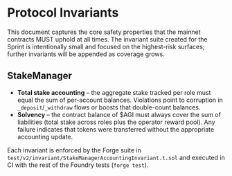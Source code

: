 # Protocol Invariants

This document captures the core safety properties that the mainnet
contracts MUST uphold at all times.  The invariant suite created for the
Sprint is intentionally small and focused on the highest-risk surfaces;
further invariants will be appended as coverage grows.

## StakeManager

* **Total stake accounting** – the aggregate stake tracked per role must
  equal the sum of per-account balances.  Violations point to corruption
  in `_deposit`/`_withdraw` flows or boosts that double-count balances.
* **Solvency** – the contract balance of $AGI must always cover the sum
  of liabilities (total stake across roles plus the operator reward
  pool).  Any failure indicates that tokens were transferred without the
  appropriate accounting update.

Each invariant is enforced by the Forge suite in
`test/v2/invariant/StakeManagerAccountingInvariant.t.sol` and executed in
CI with the rest of the Foundry tests (`forge test`).
